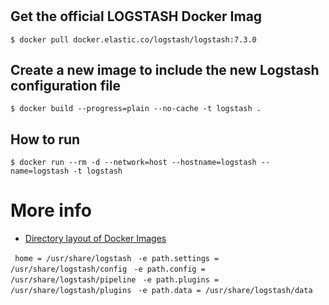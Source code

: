 #

## Get the official LOGSTASH Docker Imag

`$ docker pull docker.elastic.co/logstash/logstash:7.3.0`


## Create a new image to include the new Logstash configuration file

`$ docker build --progress=plain --no-cache -t logstash .` 


## How to run

`$ docker run --rm -d --network=host --hostname=logstash --name=logstash -t logstash`


# More info

* [Directory layout of Docker Images](https://www.elastic.co/guide/en/logstash/6.x/dir-layout.html)

` home = /usr/share/logstash`
` -e path.settings = /usr/share/logstash/config`
` -e path.config = /usr/share/logstash/pipeline`
` -e path.plugins = /usr/share/logstash/plugins`
` -e path.data = /usr/share/logstash/data`

